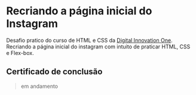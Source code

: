 # Recriando a página inicial do Instagram
Desafio pratico do curso de HTML e CSS da [Digital Innovation One](https://www.dio.me/en). Recriando a página inicial do instagram com intuito de praticar HTML, CSS e Flex-box.

## Certificado de conclusão
> em andamento